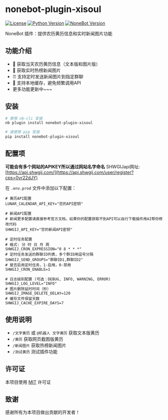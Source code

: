 # nonebot-plugin-xisoul

[![License](https://img.shields.io/github/license/xisoul/nonebot-plugin-xisoul)](LICENSE)
[![Python Version](https://img.shields.io/badge/python-3.8+-blue.svg)](https://www.python.org/downloads/)
[![NoneBot Version](https://img.shields.io/badge/nonebot-2.0.0+-green.svg)](https://github.com/nonebot/nonebot2)

NoneBot 插件：提供农历黄历信息和实时新闻图片功能

## 功能介绍

- 📅 获取当天农历黄历信息（文本版和图片版）
- 📰 获取实时热榜新闻图片
- ⏰ 支持定时发送新闻图片到指定群聊
- 💾 支持本地缓存，避免频繁调用API
- 更多功能更新中~~~

## 安装

```bash
# 使用 nb-cli 安装
nb plugin install nonebot-plugin-xisoul

# 或使用 pip 安装
pip install nonebot-plugin-xisoul
```

## 配置项
**可能会有多个网站的APIKEY所以通过网站名字命名**
SHWGIJapi网址:[https://api.shwgij.com/](https://api.shwgij.com/user/register?cps=0vr22dJY)

在 `.env.prod` 文件中添加以下配置：

```env
# 黄历API配置
LUNAR_CALENDAR_API_KEY="您的API密钥"

# 新闻API配置
# 新闻更多配置请直接参考官方文档，如果你的配置获取不到API可以自行下载插件用AI帮你修改代码
SHWGIJ_API_KEY="您的新闻API密钥"

# 定时任务配置
# 格式: 分 时 日 月 周
SHWGIJ_CRON_EXPRESSION="0 8 * * *"
# 定时任务发送的群聊ID列表，多个群ID用逗号分隔
SHWGIJ_SEND_GROUPS="群聊ID1,群聊ID2"
# 是否启用定时任务，1-启用，0-禁用
SHWGIJ_CRON_ENABLE=1

# 日志级别配置 (可选：DEBUG, INFO, WARNING, ERROR)
SHWGIJ_LOG_LEVEL="INFO"
# 图片删除延时时间（秒）
SHWGIJ_IMAGE_DELETE_DELAY=120
# 缓存文件保留天数
SHWGIJ_CACHE_EXPIRE_DAYS=7
```

## 使用说明

- `/文字黄历` 或 `@机器人 文字黄历` 获取文本版黄历
- `/黄历` 获取网页截图版黄历
- `/新闻图片` 获取热榜新闻图片
- `/测试黄历` 测试插件功能

## 许可证

本项目使用 [MIT](LICENSE) 许可证

## 致谢

感谢所有为本项目做出贡献的开发者！